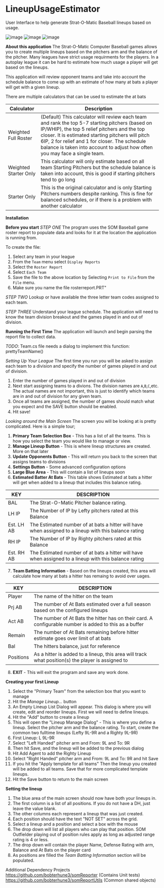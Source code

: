 # LineupUsageEstimator
User Interface to help generate Strat-O-Matic Baseball lineups based on usage.


![image](https://user-images.githubusercontent.com/16192253/169658220-4c400b02-dfea-4fd6-9b59-db97653f871b.png)
![image](https://user-images.githubusercontent.com/16192253/169658240-01f6103e-7399-4ec2-a99f-eea30b496d60.png)
![image](https://user-images.githubusercontent.com/16192253/169658258-12ebc5c7-c0e2-4717-adee-bf4342fd8f4a.png)

**About this application**
The Strat-O-Matic Computer Baseball games allows you to create multiple lineups based on the pitchers arm and the balance of the pitcher.  Many leagues have strict usage requirments for the players.  In a autoplay league it can be hard to estimate how much usage a player will get based on the lineups.

This application will review opponent teams and take into account the schedule balance to come up with an estimate of how many at bats a player will get with a given lineup.

There are multiple calculators that can be used to estimate the at bats

| Calculator | Description |
| --- | --- |
| Weighted Full Roster | (Default) This calculator will review each team and rank the top 5-7 starting pitchers (based on IP/WHIP), the top 5 relief pitchers and the top closer.  It is estimated starting pitchers will pitch 6IP, 2 for relief and 1 for closer.  The schedule balance is taken into account to adjust how often you may face a single team. |
| Weighted Starter Only  | This calculator will only estimate based on all team Starting Pitchers but the schedule balance is taken into account, this is good if starting pitchers tend to go long |
| Starter Only | This is the original calculator and is only Starting Pitchers numbers despite ranking.  This is fine for balanced schedules, or if there is a problem with another calculator |

**Installation**


**Before you start**
*STEP ONE* 
The program uses the SOM Baseball game roster report to populate data and looks for it at the location the application is running from.  

To create the file:
1. Select any team in your league
2. From the `Team` menu select `Display Reports`
3. Select the `Roster Report`
4. Select `Each Team`
5. Save the file to the above location by Selecting `Print to File` from the `File` menu.
6.  Make sure you name the file rosterreport.PRT"

*STEP TWO*
Lookup or have available the three letter team codes assigned to each team.

*STEP THREE*
Understand your league schedule.  The application will need to know the team division breakout and the games played in and out of division.

**Running the First Time**
The application will launch and begin parsing the report file to collect data.

*TODO*:   Team.cs file needs a dialog to implement this function: prettyTeamName()

*Setting Up Your League*
The first time you run you will be asked to assign each team to a division and specify the number of games played in and out of division.  
  1. Enter the number of games played in and out of division
  2. Next start assigning teams to a divions.  The division names are `A`,`B`,`C`,etc.  The actual names are not important, this is just to identify which teams are in and out of division for any given team.
  3. Once all teams are assigned, the number of games should match what you expect and the SAVE button should be enabled.
  4. Hit save!

*Looking around the Main Screen*
The screen you will be looking at is pretty complicated.  Here is a simple tour;
1. **Primary Team Selection Box** - This has a list of all the teams.  This is how you select the team you would like to manage or view.
2. **Manage Lineup Button** - This is where lineup structures are created.  More on that later
3. **Update Opponents Button** - This will return you back to the screen that assigns teams to divisions
4. **Settings Button** - Some advanced configuration options
5. **Large Blue Area** - This will contain a list of lineups soon
6. **Estimated Batter At Bats**  - This table shows Estimated at bats a hitter will get when added to a lineup that includes this balance rating.

| KEY | DESCRIPTION |
| --- | --- |
| BAL | The Strat-O-Matic Pitcher balance rating.  |
| LH IP | The Number of IP by Lefty pitchers rated at this Balance|
| Est. LH AB | The Estimated number of at bats a hitter will have when assigned to a lineup with this balance rating |
| RH IP | The Number of IP by Righty pitchers rated at this Balance|
| Est. RH AB | The Estimated number of at bats a hitter will have when assigned to a lineup with this balance rating |

7. **Team Batting Information** - Based on the lineups created, this area will calculate how many at bats a hitter has remaing to avoid over uages.

| KEY | DESCRIPTION |
| --- | --- |
| Player | The name of the hitter on the team |
| Prj AB | The number of At Bats estimated over a full season based on the configured lineups |
| Act AB | The number of At Bats the hitter has on their card.  A configurable number is added to this as a buffer |
| Remain | The number of At Bats remaining before hitter estimate goes over limit of at bats |
| Bal | The hitters balance, just for reference |
| Positions | As a hitter is added to a lineup, this area will track what position(s) the player is assigned to|

8. **EXIT** - This will exit the program and save any work done.

**Creating your first Lineup**

1. Select the "Primary Team" from the selection box that you want to manage
2. Hit the *Manage Lineup...* button
3. An Empty Lineup List Dialog will appear.  This dialog is where you will create, edit and reorder lineups.  First we will need to define lineups.
4. Hit the "Add" button to create a lineup
5. This will open the "Lineup Manage Dialog" - This is where you define a lineup.  Select the pitcher arm and the balance rating.  To start, create the common two fulltime lineups (Lefty 9L-9R and a Righty 9L-9R)
6. First Lineup: L 9L-9R
7. Select "Left Handed" pitcher arm and From: 9L and To: 9R
8. Then hit Save, and the lineup will be added to the previous dialog
9. Hit Add Agent to add the Righty Lineup
10. Select "Right Handed" pitcher arm and From: 9L and To: 9R and hit Save
11. If you hit the "Apply template for all teams" Then the lineup you created will be added to all teams.  Save that for more complicated template lineups.
12. Hit the Save button to return to the main screen

**Setting the lineup**
1. The blue area of the main screen should now have both your lineups in.  
2. The first column is a list of all positions.  If you do not have a DH, just leave the value blank.
3. The other columns each represent a lineup that was just created.
4. Each position should have the text "NOT SET" across the grid. 
5. Select a lineup and a position and select a box with the mouse
6. The drop down will list all players who can play that position. SOM Outfielder playing out of position rules apply as long as adjusted range rating is 4 or less.
7. The drop down will contain the player Name, Defense Rating with arm, Balance and At Bats on the player card
8. As positions are filled the *Team Batting Information* section will be populated.





Additional Dependency Projects
https://github.com/bobterhune3/somReporter   (Contains Unit tests)
https://github.com/bobterhune3/somReportUtils (Common shared objects)
